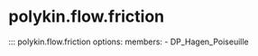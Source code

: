 # polykin.flow.friction

::: polykin.flow.friction
    options:
        members:
            - DP_Hagen_Poiseuille
